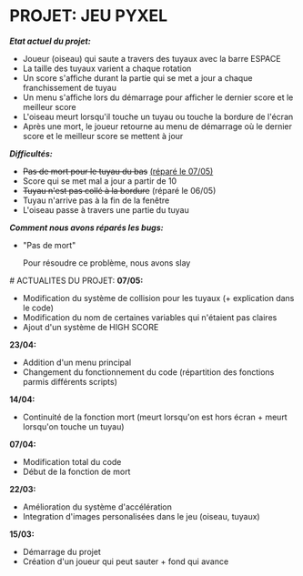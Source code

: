 # PROJET: JEU PYXEL
<b><i>Etat actuel du projet:</i></b>
<ul><li>Joueur (oiseau) qui saute a travers des tuyaux avec la barre ESPACE</li>
<li>La taille des tuyaux varient a chaque rotation</li>
<li>Un score s'affiche durant la partie qui se met a jour a chaque franchissement de tuyau</li>
<li>Un menu s'affiche lors du démarrage pour afficher le dernier score et le meilleur score</li>
<li>L'oiseau meurt lorsqu'il touche un tuyau ou touche la bordure de l'écran</li>
<li>Après une mort, le joueur retourne au menu de démarrage où le dernier score et le meilleur score se mettent à jour</li></ul>
<b><i>Difficultés:</i></b>
<ul>
  <li><s>Pas de mort pour le tuyau du bas</s> <a href="#tuyau_du_bas">(réparé le 07/05)</a></li>
<li>Score qui se met mal a jour a partir de 10</li>
<li><s>Tuyau n'est pas collé à la bordure</s> (réparé le 06/05)</li>
<li>Tuyau n'arrive pas à la fin de la fenêtre</li>
<li>L'oiseau passe à travers une partie du tuyau</li>
</ul>
<b><i>Comment nous avons réparés les bugs:</i></b>
<ul><li id="tuyau_du_bas">"Pas de mort"</li>
  <p>Pour résoudre ce problème, nous avons slay</p>
</ul>
# ACTUALITES DU PROJET:
<b>07/05:</b>
<ul><li>Modification du système de collision pour les tuyaux (+ explication dans le code)</li>
<li>Modification du nom de certaines variables qui n'étaient pas claires</li>
<li>Ajout d'un système de HIGH SCORE</li>
</ul>
<b>23/04:</b>
<ul>
<li>Addition d'un menu principal</li>
<li>Changement du fonctionnement du code (répartition des fonctions parmis différents scripts)</li>
</ul>
<b>14/04:</b>
<ul><li>Continuité de la fonction mort (meurt lorsqu'on est hors écran + meurt lorsqu'on touche un tuyau)</li>
</ul>
<b>07/04:</b>
<ul><li>Modification total du code</li>
<li>Début de la fonction de mort</li>
</ul>
<b>22/03:</b>
<ul><li>Amélioration du système d'accélération</li>
<li>Integration d'images personalisées dans le jeu (oiseau, tuyaux)</li>
</ul>
<b>15/03:</b>
<ul><li>Démarrage du projet</li>
<li>Création d'un joueur qui peut sauter + fond qui avance</li>
</ul>
